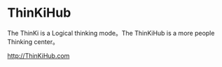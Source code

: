# ThinKiHub
The ThinKi is a Logical thinking mode。The ThinKiHub is a more people Thinking center。


http://ThinKiHub.com
